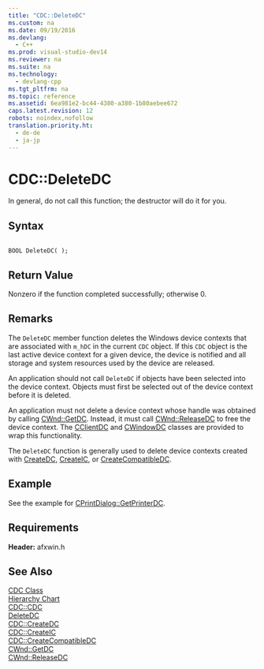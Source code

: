 ```yaml
---
title: "CDC::DeleteDC"
ms.custom: na
ms.date: 09/19/2016
ms.devlang: 
  - C++
ms.prod: visual-studio-dev14
ms.reviewer: na
ms.suite: na
ms.technology: 
  - devlang-cpp
ms.tgt_pltfrm: na
ms.topic: reference
ms.assetid: 6ea981e2-bc44-4380-a380-1b80aebee672
caps.latest.revision: 12
robots: noindex,nofollow
translation.priority.ht: 
  - de-de
  - ja-jp
---
```

# CDC::DeleteDC
In general, do not call this function; the destructor will do it for you.  
  
## Syntax  
  
```  
  
BOOL DeleteDC( );  
```  
  
## Return Value  
 Nonzero if the function completed successfully; otherwise 0.  
  
## Remarks  
 The `DeleteDC` member function deletes the Windows device contexts that are associated with `m_hDC` in the current `CDC` object. If this `CDC` object is the last active device context for a given device, the device is notified and all storage and system resources used by the device are released.  
  
 An application should not call `DeleteDC` if objects have been selected into the device context. Objects must first be selected out of the device context before it is deleted.  
  
 An application must not delete a device context whose handle was obtained by calling [CWnd::GetDC](../vs140/CWnd--GetDC.md). Instead, it must call [CWnd::ReleaseDC](../vs140/CWnd--ReleaseDC.md) to free the device context. The [CClientDC](../vs140/CClientDC-Class.md) and [CWindowDC](../vs140/CWindowDC-Class.md) classes are provided to wrap this functionality.  
  
 The `DeleteDC` function is generally used to delete device contexts created with [CreateDC](../vs140/CDC--CreateDC.md), [CreateIC](../vs140/CDC--CreateIC.md), or [CreateCompatibleDC](../vs140/CDC--CreateCompatibleDC.md).  
  
## Example  
 See the example for [CPrintDialog::GetPrinterDC](../vs140/CPrintDialog--GetPrinterDC.md).  
  
## Requirements  
 **Header:** afxwin.h  
  
## See Also  
 [CDC Class](../vs140/CDC-Class.md)   
 [Hierarchy Chart](../vs140/Hierarchy-Chart.md)   
 [CDC::CDC](../vs140/CDC--CDC.md)   
 [DeleteDC](http://msdn.microsoft.com/library/windows/desktop/dd183533)   
 [CDC::CreateDC](../vs140/CDC--CreateDC.md)   
 [CDC::CreateIC](../vs140/CDC--CreateIC.md)   
 [CDC::CreateCompatibleDC](../vs140/CDC--CreateCompatibleDC.md)   
 [CWnd::GetDC](../vs140/CWnd--GetDC.md)   
 [CWnd::ReleaseDC](../vs140/CWnd--ReleaseDC.md)